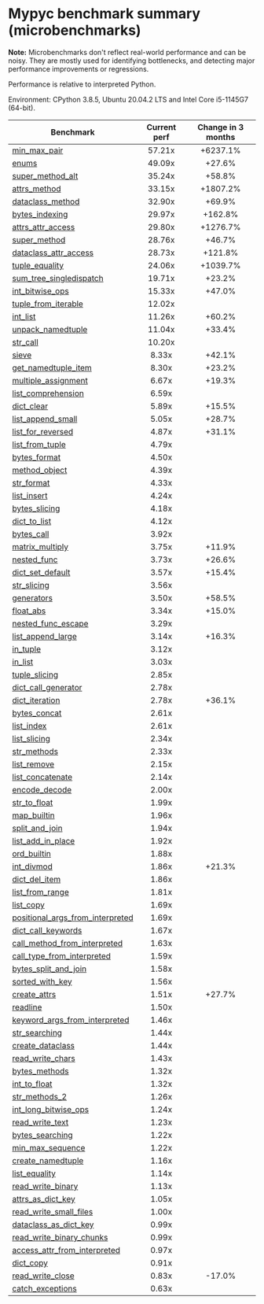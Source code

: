 # Mypyc benchmark summary (microbenchmarks)

**Note:** Microbenchmarks don't reflect real-world performance and can be noisy.
           They are mostly used for identifying bottlenecks, and detecting major performance
           improvements or regressions.

Performance is relative to interpreted Python.

Environment: CPython 3.8.5, Ubuntu 20.04.2 LTS and Intel Core i5-1145G7 (64-bit).

| Benchmark | Current perf | Change in 3 months |
| --- | :---: | :---: |
| [min_max_pair](benchmarks/min_max_pair.md) | 57.21x | +6237.1% |
| [enums](benchmarks/enums.md) | 49.09x | +27.6% |
| [super_method_alt](benchmarks/super_method_alt.md) | 35.24x | +58.8% |
| [attrs_method](benchmarks/attrs_method.md) | 33.15x | +1807.2% |
| [dataclass_method](benchmarks/dataclass_method.md) | 32.90x | +69.9% |
| [bytes_indexing](benchmarks/bytes_indexing.md) | 29.97x | +162.8% |
| [attrs_attr_access](benchmarks/attrs_attr_access.md) | 29.80x | +1276.7% |
| [super_method](benchmarks/super_method.md) | 28.76x | +46.7% |
| [dataclass_attr_access](benchmarks/dataclass_attr_access.md) | 28.73x | +121.8% |
| [tuple_equality](benchmarks/tuple_equality.md) | 24.06x | +1039.7% |
| [sum_tree_singledispatch](benchmarks/sum_tree_singledispatch.md) | 19.71x | +23.2% |
| [int_bitwise_ops](benchmarks/int_bitwise_ops.md) | 15.33x | +47.0% |
| [tuple_from_iterable](benchmarks/tuple_from_iterable.md) | 12.02x |  |
| [int_list](benchmarks/int_list.md) | 11.26x | +60.2% |
| [unpack_namedtuple](benchmarks/unpack_namedtuple.md) | 11.04x | +33.4% |
| [str_call](benchmarks/str_call.md) | 10.20x |  |
| [sieve](benchmarks/sieve.md) | 8.33x | +42.1% |
| [get_namedtuple_item](benchmarks/get_namedtuple_item.md) | 8.30x | +23.2% |
| [multiple_assignment](benchmarks/multiple_assignment.md) | 6.67x | +19.3% |
| [list_comprehension](benchmarks/list_comprehension.md) | 6.59x |  |
| [dict_clear](benchmarks/dict_clear.md) | 5.89x | +15.5% |
| [list_append_small](benchmarks/list_append_small.md) | 5.05x | +28.7% |
| [list_for_reversed](benchmarks/list_for_reversed.md) | 4.87x | +31.1% |
| [list_from_tuple](benchmarks/list_from_tuple.md) | 4.79x |  |
| [bytes_format](benchmarks/bytes_format.md) | 4.50x |  |
| [method_object](benchmarks/method_object.md) | 4.39x |  |
| [str_format](benchmarks/str_format.md) | 4.33x |  |
| [list_insert](benchmarks/list_insert.md) | 4.24x |  |
| [bytes_slicing](benchmarks/bytes_slicing.md) | 4.18x |  |
| [dict_to_list](benchmarks/dict_to_list.md) | 4.12x |  |
| [bytes_call](benchmarks/bytes_call.md) | 3.92x |  |
| [matrix_multiply](benchmarks/matrix_multiply.md) | 3.75x | +11.9% |
| [nested_func](benchmarks/nested_func.md) | 3.73x | +26.6% |
| [dict_set_default](benchmarks/dict_set_default.md) | 3.57x | +15.4% |
| [str_slicing](benchmarks/str_slicing.md) | 3.56x |  |
| [generators](benchmarks/generators.md) | 3.50x | +58.5% |
| [float_abs](benchmarks/float_abs.md) | 3.34x | +15.0% |
| [nested_func_escape](benchmarks/nested_func_escape.md) | 3.29x |  |
| [list_append_large](benchmarks/list_append_large.md) | 3.14x | +16.3% |
| [in_tuple](benchmarks/in_tuple.md) | 3.12x |  |
| [in_list](benchmarks/in_list.md) | 3.03x |  |
| [tuple_slicing](benchmarks/tuple_slicing.md) | 2.85x |  |
| [dict_call_generator](benchmarks/dict_call_generator.md) | 2.78x |  |
| [dict_iteration](benchmarks/dict_iteration.md) | 2.78x | +36.1% |
| [bytes_concat](benchmarks/bytes_concat.md) | 2.61x |  |
| [list_index](benchmarks/list_index.md) | 2.61x |  |
| [list_slicing](benchmarks/list_slicing.md) | 2.34x |  |
| [str_methods](benchmarks/str_methods.md) | 2.33x |  |
| [list_remove](benchmarks/list_remove.md) | 2.15x |  |
| [list_concatenate](benchmarks/list_concatenate.md) | 2.14x |  |
| [encode_decode](benchmarks/encode_decode.md) | 2.00x |  |
| [str_to_float](benchmarks/str_to_float.md) | 1.99x |  |
| [map_builtin](benchmarks/map_builtin.md) | 1.96x |  |
| [split_and_join](benchmarks/split_and_join.md) | 1.94x |  |
| [list_add_in_place](benchmarks/list_add_in_place.md) | 1.92x |  |
| [ord_builtin](benchmarks/ord_builtin.md) | 1.88x |  |
| [int_divmod](benchmarks/int_divmod.md) | 1.86x | +21.3% |
| [dict_del_item](benchmarks/dict_del_item.md) | 1.86x |  |
| [list_from_range](benchmarks/list_from_range.md) | 1.81x |  |
| [list_copy](benchmarks/list_copy.md) | 1.69x |  |
| [positional_args_from_interpreted](benchmarks/positional_args_from_interpreted.md) | 1.69x |  |
| [dict_call_keywords](benchmarks/dict_call_keywords.md) | 1.67x |  |
| [call_method_from_interpreted](benchmarks/call_method_from_interpreted.md) | 1.63x |  |
| [call_type_from_interpreted](benchmarks/call_type_from_interpreted.md) | 1.59x |  |
| [bytes_split_and_join](benchmarks/bytes_split_and_join.md) | 1.58x |  |
| [sorted_with_key](benchmarks/sorted_with_key.md) | 1.56x |  |
| [create_attrs](benchmarks/create_attrs.md) | 1.51x | +27.7% |
| [readline](benchmarks/readline.md) | 1.50x |  |
| [keyword_args_from_interpreted](benchmarks/keyword_args_from_interpreted.md) | 1.46x |  |
| [str_searching](benchmarks/str_searching.md) | 1.44x |  |
| [create_dataclass](benchmarks/create_dataclass.md) | 1.44x |  |
| [read_write_chars](benchmarks/read_write_chars.md) | 1.43x |  |
| [bytes_methods](benchmarks/bytes_methods.md) | 1.32x |  |
| [int_to_float](benchmarks/int_to_float.md) | 1.32x |  |
| [str_methods_2](benchmarks/str_methods_2.md) | 1.26x |  |
| [int_long_bitwise_ops](benchmarks/int_long_bitwise_ops.md) | 1.24x |  |
| [read_write_text](benchmarks/read_write_text.md) | 1.23x |  |
| [bytes_searching](benchmarks/bytes_searching.md) | 1.22x |  |
| [min_max_sequence](benchmarks/min_max_sequence.md) | 1.22x |  |
| [create_namedtuple](benchmarks/create_namedtuple.md) | 1.16x |  |
| [list_equality](benchmarks/list_equality.md) | 1.14x |  |
| [read_write_binary](benchmarks/read_write_binary.md) | 1.13x |  |
| [attrs_as_dict_key](benchmarks/attrs_as_dict_key.md) | 1.05x |  |
| [read_write_small_files](benchmarks/read_write_small_files.md) | 1.00x |  |
| [dataclass_as_dict_key](benchmarks/dataclass_as_dict_key.md) | 0.99x |  |
| [read_write_binary_chunks](benchmarks/read_write_binary_chunks.md) | 0.99x |  |
| [access_attr_from_interpreted](benchmarks/access_attr_from_interpreted.md) | 0.97x |  |
| [dict_copy](benchmarks/dict_copy.md) | 0.91x |  |
| [read_write_close](benchmarks/read_write_close.md) | 0.83x | -17.0% |
| [catch_exceptions](benchmarks/catch_exceptions.md) | 0.63x |  |
